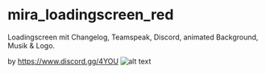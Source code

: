 # mira_loadingscreen_red

Loadingscreen mit Changelog, Teamspeak, Discord, animated Background, Musik & Logo.

by https://www.discord.gg/4YOU
![alt text](https://cdn.discordapp.com/attachments/877959523636228126/944015131174649856/Bildschirmfoto_2022-02-18_um_00.38.56.png)
